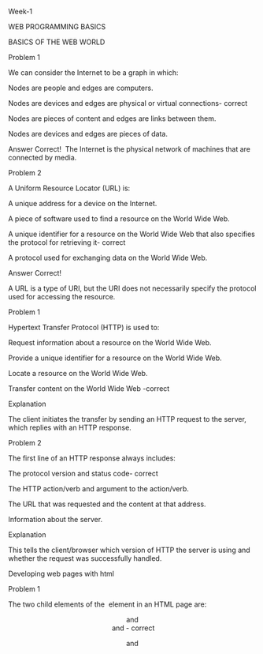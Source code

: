Week-1


WEB PROGRAMMING BASICS



BASICS OF THE WEB WORLD



Problem 1 

We can consider the Internet to be a graph in which:


Nodes are people and edges are computers.


Nodes are devices and edges are physical or virtual connections- correct


Nodes are pieces of content and edges are links between them.


Nodes are devices and edges are pieces of data.


Answer
Correct! 
The Internet is the physical network of machines that are connected by media.


Problem 2 

A Uniform Resource Locator (URL) is:


A unique address for a device on the Internet.


A piece of software used to find a resource on the World Wide Web.


A unique identifier for a resource on the World Wide Web that also specifies the protocol for retrieving it- correct


A protocol used for exchanging data on the World Wide Web.


Answer
Correct! 

A URL is a type of URI, but the URI does not necessarily specify the protocol used for accessing the resource.



Problem 1 

Hypertext Transfer Protocol (HTTP) is used to:


Request information about a resource on the World Wide Web.



Provide a unique identifier for a resource on the World Wide Web.



Locate a resource on the World Wide Web. 



Transfer content on the World Wide Web -correct



Explanation

The client initiates the transfer by sending an HTTP request to the server, which replies with an HTTP response.



Problem 2

The first line of an HTTP response always includes:



The protocol version and status code- correct



The HTTP action/verb and argument to the action/verb.



The URL that was requested and the content at that address.



Information about the server.



Explanation

This tells the client/browser which version of HTTP the server is using and whether the request was successfully handled.

Developing web pages with html



Problem 1

The two child elements of the <html> element in an HTML page are:
    

<header> and <footer>
    
    

<head> and <body>- correct
    
    

<meta> and <content>
    
    

<title> and <body>
    
    

Answer
Correct! 

The <head> element contains information about the page and references to external resources; the <body> element contains the content itself.
    
    

Problem 2

When transmitted using HTTP, HTML content is part of the:



header of an HTTP request 



URI in an HTTP request



header of an HTTP response



body of an HTTP response -correct



Explanation

This is how the server sends the HTML content back to the client/browser.



Problem 1

In HTML, the <p> tag is used to:
    
    

Mark the beginning of a new page.



Mark the beginning of a new paragraph.- correct



Include a single line break between two sentences.



Render content in a larger font.



Answer
Correct: 

This should be used to represent the text that is a single thought or concept within the content.



Problem 2

In HTML, the difference between a <div> and a <span> is that:
    
    

A <div> should contain larger pieces of content that stand alone as a unit, whereas a <span> is a small piece of content.- correct
    
    

A <div> will always be rendered in a larger font than a <span>.
    
    

A <div> is part of the HTML page’s <head> element whereas a <span> is part of the <body>.
    
    

A <div> must have a <p> element as a child whereas a <span> cannot.
    

Answer
Correct: 

A <div> is generally used for holding major pieces of the page, e.g. a menu or navigation bar, whereas a <span> is generally just a few words or sentences.
    
    

Problem 1

The HTML “style” attribute allows us to:



Define a new HTML tag.



Specify the location of the HTML element within the page.



Specify the appearance of the HTML element.- correct



Indicate that an HTML element should only be rendered depending on the user’s actions.



Answer
Correct: 

This allows us to specify the font color, font size, background color, etc.



Problem 2

The difference between an HTML “class” and “id” is that:



An HTML element can belong to many classes but only have one id.



Multiple HTML elements can belong to the same class but each id must be unique. - correct



Every HTML element belongs to at least one class but does not have to have an id.



Nothing, they’re the same thing!



Answer
Correct: 

Classes are groups of elements, but only one element may have a given id.



Problem 1

Inline CSS uses:



A separate file for specifying HTML elements’ appearance.


The <style> tag in the header of the HTML.
    
    

The <css> tag in the header of the HTML.
    
    

The “style” attribute of the HTML element.-  correct



Answer
Correct: 

This allows us to specify the appearance for a single element.



Problem 2 

Assuming you have internal CSS that reads <style>.funText { color: blue; }</style>which of the following will be rendered as blue text?



<span id=”funText”>Fun!</span>



<span class=”funText”>Fun!</span> - correct



<class funText>Fun!</class>



<funText>Fun!</funText>



Answer
Correct: 

The “.” notation in the CSS selector selects elements in the specified class.


Problem

In an HTML form, the difference between a radio button and a check box is that:



The user may choose only one option from a group of radio buttons, but may choose many options from a group of check boxes. - correct



The user may choose only one option from a group of check boxes, but may choose many options from a group of radio buttonsWhen a check box is selected, all other check boxes are unselected, but this is not the case with radio buttons.



The only difference is their appearance.



Explanation

Radio button elements are grouped using their “name” attribute and the user can only choose one value for that name.


Problem 1

The purpose of the “alt” attribute of an HTML “img” element is to:



Specify the text that should appear when the mouse hovers over the image.



Specify the text that the user should click to reveal the image.



Specify the text that should appear if the image does not load. - correct



Specify the location of the image on the World Wide Web.


Explanation

The “title” attribute is used to show text when the mouse hovers over the image, but the “alt” attribute is used as the “alternative” to display.



Problem 2

You are viewing a webpage at http://www.example.com/fun/hello.html and the HTML includes the element <img src=”images/logo.jpg”> , which uses a relative path to locate the image. The absolute path of that image would be:



http://www.example.com/images/logo.jpg



http://www.example.com/fun/hello.html/images/logo.jpg



http://www.example.com/fun/images/logo.jpg  - correct



images/logo.jpg

Answer
Correct: 

The page hello.html is in the “fun/” directory. The relative path is relative to the location of the page, i.e. relative to the directory that it is in, so it would be in the “images/” subdirectory of “fun/”.



Problem 3

What would be generated by the following HTML? 


A table with two rows and two columns. - correct



A table with one row and two columns.



A table with two rows and four columns.



A table with one row and one column.


Answer
Correct: 
Each <tr> tag represents a new row in the table. Within the row, each <td> tag represents a new column.


Problem 1

The primary goal of Responsive Web Design is to:



Develop Web pages in such a way that they respond to the size of the device and browser when being rendered. - correct



Develop Web pages in such a way that they respond to the actions of the user.



Allow for the inclusion of libraries that modify the appearance of the Web content.



Allow parts of Web pages to change while other parts stay the same.



Answer
Correct: 

RWD is an approach to designing Web pages in a way that takes all devices into account.


Problem 2

When organizing content using Bootstrap, we use:



<div> elements in the “container” and “row” classes. - correct

<div> elements in the “table” and “tr” classes.
    

<table> and <tr> elements in the “container” classes.
    

<row> and <col> elements in the “container” classes.
    

Answer
Correct: 

The “container” <div> spans the width of the page and represents the area where the RWD content should reside. The “row” <div>represents the horizontal group of columns that hold the content.